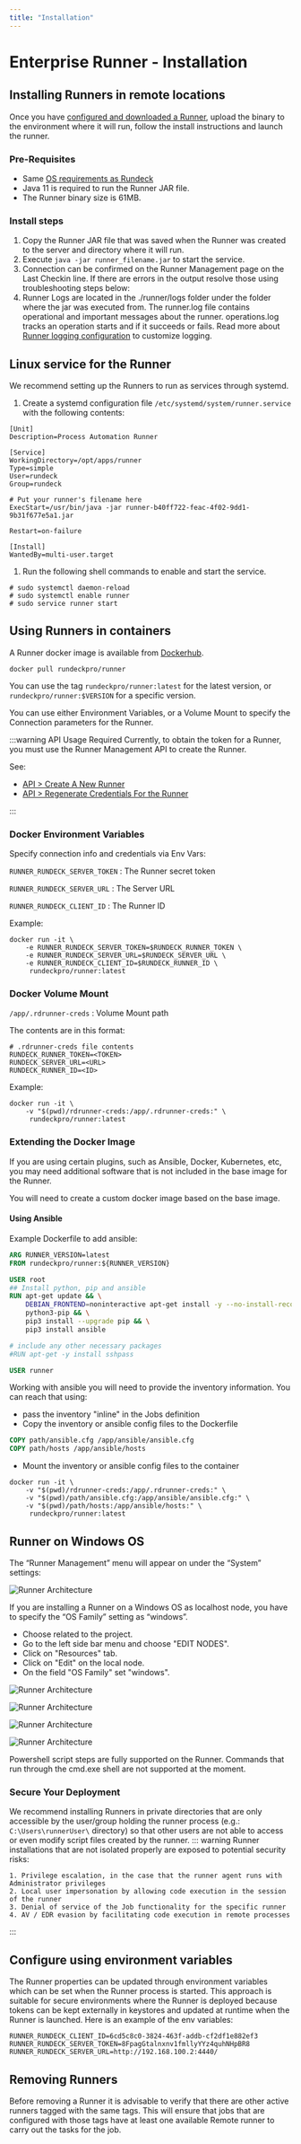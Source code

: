 ```yaml
---
title: "Installation"
---
```


# Enterprise Runner - Installation

## Installing Runners in remote locations

Once you have [configured and downloaded a Runner](/administration/runner/runner-config.md), upload the binary to the environment where it will run, follow the install instructions and launch the runner.

### Pre-Requisites

- Same [OS requirements as Rundeck](/administration/install/system-requirements.md)
- Java 11 is required to run the Runner JAR file.
- The Runner binary size is 61MB. 

### Install steps

1. Copy the Runner JAR file that was saved when the Runner was created to the server and directory where it will run.
1. Execute `java -jar runner_filename.jar` to start the service.
1. Connection can be confirmed on the Runner Management page on the Last Checkin line. If there are errors in the output resolve those using troubleshooting steps below: 
1. Runner Logs are located in the ./runner/logs folder under the folder where the jar was executed from. The runner.log file contains operational and important messages about the runner. operations.log tracks an operation starts and if it succeeds or fails. 
Read more about [Runner logging configuration](/administration/runner/runner-logging.md) to customize logging.

## Linux service for the Runner 
We recommend setting up the Runners to run as services through systemd.

1. Create a systemd configuration file `/etc/systemd/system/runner.service` with the following contents:
```
[Unit]
Description=Process Automation Runner 

[Service]
WorkingDirectory=/opt/apps/runner
Type=simple
User=rundeck
Group=rundeck

# Put your runner's filename here
ExecStart=/usr/bin/java -jar runner-b40ff722-feac-4f02-9dd1-9b31f677e5a1.jar

Restart=on-failure

[Install]
WantedBy=multi-user.target
```

1. Run the following shell commands to enable and start the service.
```
# sudo systemctl daemon-reload
# sudo systemctl enable runner
# sudo service runner start
```

## Using Runners in containers

A Runner docker image is available from [Dockerhub](https://hub.docker.com/r/rundeckpro/runner). 

	docker pull rundeckpro/runner

You can use the tag `rundeckpro/runner:latest` for the latest version, or `rundeckpro/runner:$VERSION` for a specific version.

You can use either Environment Variables, or a Volume Mount to specify the Connection parameters for the Runner.  

:::warning API Usage Required
Currently, to obtain the token for a Runner, you must use the Runner Management API to create the Runner.

See:

* [API > Create A New Runner](/api/rundeck-api.html#create-a-new-runner)
* [API > Regenerate Credentials For the Runner](/api/rundeck-api.html#regenerate-credentials-for-the-runner)

:::

### Docker Environment Variables

Specify connection info and credentials via Env Vars:

`RUNNER_RUNDECK_SERVER_TOKEN`
:  The Runner secret token

`RUNNER_RUNDECK_SERVER_URL`
:  The Server URL

`RUNNER_RUNDECK_CLIENT_ID`
:  The Runner ID

Example:

```shell
docker run -it \
	-e RUNNER_RUNDECK_SERVER_TOKEN=$RUNDECK_RUNNER_TOKEN \
	-e RUNNER_RUNDECK_SERVER_URL=$RUNDECK_SERVER_URL \
	-e RUNNER_RUNDECK_CLIENT_ID=$RUNDECK_RUNNER_ID \
	 rundeckpro/runner:latest
```

### Docker Volume Mount

`/app/.rdrunner-creds`
:  Volume Mount path

The contents are in this format:

```shell
# .rdrunner-creds file contents
RUNDECK_RUNNER_TOKEN=<TOKEN>
RUNDECK_SERVER_URL=<URL>
RUNDECK_RUNNER_ID=<ID>
```

Example:

```shell
docker run -it \
	-v "$(pwd)/rdrunner-creds:/app/.rdrunner-creds:" \
	 rundeckpro/runner:latest
```

### Extending the Docker Image

If you are using certain plugins, such as Ansible, Docker, Kubernetes, etc, you may need additional software that is not included in the base image for the Runner.

You will need to create a custom docker image based on the base image.

#### Using Ansible 

Example Dockerfile to add ansible:

```Dockerfile
ARG RUNNER_VERSION=latest
FROM rundeckpro/runner:${RUNNER_VERSION}

USER root
## Install python, pip and ansible
RUN apt-get update && \
    DEBIAN_FRONTEND=noninteractive apt-get install -y --no-install-recommends \
    python3-pip && \
    pip3 install --upgrade pip && \
    pip3 install ansible

# include any other necessary packages
#RUN apt-get -y install sshpass

USER runner
```

Working with ansible you will need to provide the inventory information. You can reach that using:

- pass the inventory "inline" in the Jobs definition
- Copy the inventory or ansible config files to the Dockerfile 

```Dockerfile
COPY path/ansible.cfg /app/ansible/ansible.cfg
COPY path/hosts /app/ansible/hosts
```

- Mount the inventory or ansible config files to the container

```
docker run -it \
	-v "$(pwd)/rdrunner-creds:/app/.rdrunner-creds:" \
	-v "$(pwd)/path/ansible.cfg:/app/ansible/ansible.cfg:" \
	-v "$(pwd)/path/hosts:/app/ansible/hosts:" \	
	 rundeckpro/runner:latest
```

## Runner on Windows OS

The “Runner Management” menu will appear on under the “System” settings:

![Runner Architecture](@assets/img/runner-management.png)

If you are installing a Runner on a Windows OS as localhost node, you have to specify the “OS Family” setting as “windows”.

- Choose related to the project.
- Go to the left side bar menu and choose "EDIT NODES".
- Click on "Resources" tab.
- Click on "Edit" on the local node.
- On the field "OS Family" set "windows".

![Runner Architecture](@assets/img/runner-edit-nodes.png)

![Runner Architecture](@assets/img/runner-resource-tab.png)

![Runner Architecture](@assets/img/runner-edit-local.png)

![Runner Architecture](@assets/img/runner-os-family.png)

Powershell script steps are fully supported on the Runner. Commands that run through the cmd.exe shell are not supported at the moment.

### Secure Your Deployment

We recommend installing Runners in private directories that are only accessible by the user/group holding the runner process (e.g.: `C:\Users\runnerUser\` directory) so that other users are not able to access or even modify script files created by the runner. 
::: warning
Runner installations that are not isolated properly are exposed to potential security risks:

	1. Privilege escalation, in the case that the runner agent runs with Administrator privileges
	2. Local user impersonation by allowing code execution in the session of the runner
	3. Denial of service of the Job functionality for the specific runner
	4. AV / EDR evasion by facilitating code execution in remote processes
:::

## Configure using environment variables 

The Runner properties can be updated through environment variables which can be set when the Runner process is started. This approach is suitable for secure environments where the Runner is deployed because tokens can be kept externally in keystores and updated at runtime when the Runner is launched. Here is an example of the env variables:

```
RUNNER_RUNDECK_CLIENT_ID=6cd5c8c0-3824-463f-addb-cf2df1e882ef3
RUNNER_RUNDECK_SERVER_TOKEN=8FpagGtalnxnv1fmllyYYz4quhNHpBR8
RUNNER_RUNDECK_SERVER_URL=http://192.168.100.2:4440/
```

## Removing Runners

Before removing a Runner it is advisable to verify that there are other active runners tagged with the same tags. This will ensure that jobs that are configured with those tags have at least one available Remote runner to carry out the tasks for the job.

